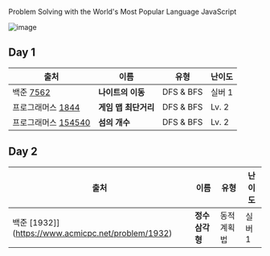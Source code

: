Problem Solving with the World's Most Popular Language JavaScript

![image](https://github.com/TAlgorhythm/kyeryoong/assets/98510309/d4d9049e-2baf-4a0e-92f5-af0e3067f2dc)

## Day 1

| 출처                                                                                    | 이름                 | 유형      | 난이도 |
| --------------------------------------------------------------------------------------- | -------------------- | --------- | ------ |
| 백준 [7562](https://www.acmicpc.net/problem/7562)                                       | **나이트의 이동**    | DFS & BFS | 실버 1 |
| 프로그래머스 [1844](https://school.programmers.co.kr/learn/courses/30/lessons/1844)     | **게임 맵 최단거리** | DFS & BFS | Lv. 2  |
| 프로그래머스 [154540](https://school.programmers.co.kr/learn/courses/30/lessons/154540) | **섬의 개수**        | DFS & BFS | Lv. 2  |

## Day 2

| 출처                                               | 이름            | 유형        | 난이도 |
| -------------------------------------------------- | --------------- | ----------- | ------ |
| 백준 [1932]](https://www.acmicpc.net/problem/1932) | **정수 삼각형** | 동적 계획법 | 실버 1 |
